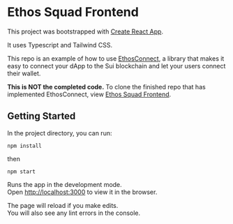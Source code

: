 # Ethos Squad Frontend

This project was bootstrapped with [Create React App](https://github.com/facebook/create-react-app).

It uses Typescript and Tailwind CSS.

This repo is an example of how to use [EthosConnect](https://docs.ethoswallet.xyz/), a library that makes it easy to connect your dApp to the Sui blockchain and let your users connect their wallet.

**This is NOT the completed code.** To clone the finished repo that has implemented EthosConnect, view [Ethos Squad Frontend](https://github.com/EthosWallet/ethos-squad-frontend).

## Getting Started

In the project directory, you can run:

`npm install`

then

`npm start`

Runs the app in the development mode.\
Open [http://localhost:3000](http://localhost:3000) to view it in the browser.

The page will reload if you make edits.\
You will also see any lint errors in the console.
